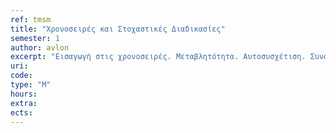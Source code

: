```yaml
---
ref: tmsm
title: "Χρονοσειρές και Στοχαστικές Διαδικασίες"
semester: 1
author: avlon  
excerpt: "Εισαγωγή στις χρονοσειρές. Μεταβλητότητα. Αυτοσυσχέτιση. Συνάρτηση αυτοσυσχέτισης. Συντελεστής αυτοσυσχέτισης. Στοχαστικές διαφορικές εξισώσεις. Λευκός θόρυβος. Διαδικασία Wiener. Διαδικασία Ornstein–Uhlenbeck. Τυχαίος περιπατητής. Διαδικασία μεταβλητού παραθύρου. Συνάρτηση μεταβλητότητας."
uri:
code:
type: "M"
hours: 
extra:
ects:
---
```

